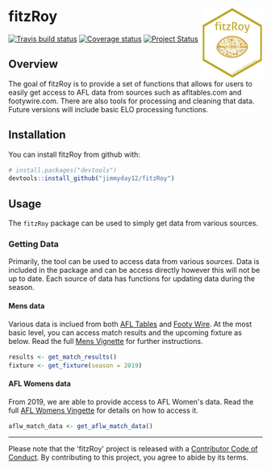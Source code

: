 
<!-- README.md is generated from README.Rmd. Please edit that file -->
<!-- badges: start -->
fitzRoy <img src="man/figures/fitz_hex.png" align="right" width="120" height="139"/>
====================================================================================

[![Travis build status](https://travis-ci.org/jimmyday12/fitzRoy.svg?branch=master)](https://travis-ci.org/jimmyday12/fitzRoy) [![Coverage status](https://codecov.io/gh/jimmyday12/FitzRoy/branch/master/graph/badge.svg)](https://codecov.io/github/jimmyday12/FitzRoy?branch=master) [![Project Status](http://www.repostatus.org/badges/latest/active.svg)](http://www.repostatus.org/#active) <!-- [![Lifecycle: maturing](http://img.shields.io/badge/lifecycle-maturing-blue.svg)](https://www.tidyverse.org/lifecycle/#maturing) --> <!-- badges: end -->

Overview
--------

The goal of fitzRoy is to provide a set of functions that allows for users to easily get access to AFL data from sources such as afltables.com and footywire.com. There are also tools for processing and cleaning that data. Future versions will include basic ELO processing functions.

Installation
------------

You can install fitzRoy from github with:

``` r
# install.packages("devtools")
devtools::install_github("jimmyday12/fitzRoy")
```

Usage
-----

The `fitzRoy` package can be used to simply get data from various sources.

### Getting Data

Primarily, the tool can be used to access data from various sources. Data is included in the package and can be access directly however this will not be up to date. Each source of data has functions for updating data during the season.

#### Mens data

Various data is inclued from both [AFL Tables](afltables.com) and [Footy Wire](footywire.com). At the most basic level, you can access match results and the upcoming fixture as below. Read the full [Mens Vignette](https://jimmyday12.github.io/fitzRoy/articles/readme-vignette.html) for further instructions.

``` r
results <- get_match_results()
fixture <- get_fixture(season = 2019)
```

#### AFL Womens data

From 2019, we are able to provide access to AFL Women's data. Read the full [AFL Womens Vingette](https://jimmyday12.github.io/fitzRoy/articles/womens-stats.html) for details on how to access it.

``` r
aflw_match_data <- get_aflw_match_data()
```

------------------------------------------------------------------------

Please note that the 'fitzRoy' project is released with a [Contributor Code of Conduct](.github/CODE_OF_CONDUCT.md). By contributing to this project, you agree to abide by its terms.
